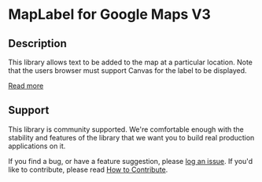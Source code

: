MapLabel for Google Maps V3
===========================

## Description

This library allows text to be added to the map at a particular location. Note that the users browser must support Canvas for the label to be displayed.

[Read more][more]

## Support

This library is community supported. We're comfortable enough with the stability and features of
the library that we want you to build real production applications on it.

If you find a bug, or have a feature suggestion, please [log an issue][issues]. If you'd like to
contribute, please read [How to Contribute][contrib].

[issues]: https://github.com/googlemaps/v3-utility-library/issues
[contrib]: https://github.com/googlemaps/v3-utility-library/blob/master/maplabel/CONTRIB.md
[more]: http://htmlpreview.github.io/?https://github.com/googlemaps/v3-utility-library/blob/master/maplabel/docs/reference.html